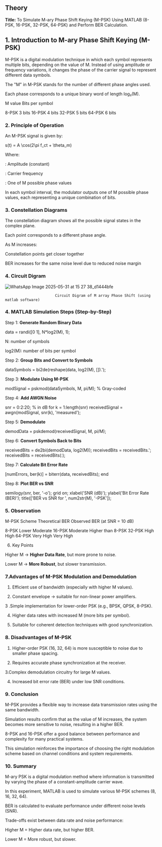 
##  Theory

**Title:** To Simulate M-ary Phase Shift Keying (M-PSK) Using MATLAB (8-PSK, 16-PSK, 32-PSK, 64-PSK) and Perform BER Calculation.
## 1. Introduction to M-ary Phase Shift Keying (M-PSK)

M-PSK is a digital modulation technique in which each symbol represents multiple bits, depending on the value of M. Instead of using amplitude or frequency variations, it changes the phase of the carrier signal to represent different data symbols.

The "M" in M-PSK stands for the number of different phase angles used.

Each phase corresponds to a unique binary word of length log₂(M).


M value	Bits per symbol

8-PSK	3 bits
16-PSK	4 bits
32-PSK	5 bits
64-PSK	6 bits

### 2. Principle of Operation

An M-PSK signal is given by:

s(t) = A \cos(2\pi f_ct + \theta_m)

Where:

: Amplitude (constant)

: Carrier frequency

: One of M possible phase values


In each symbol interval, the modulator outputs one of M possible phase values, each representing a unique combination of bits.


### 3. Constellation Diagrams

The constellation diagram shows all the possible signal states in the complex plane.

Each point corresponds to a different phase angle.

As M increases:

Constellation points get closer together

BER increases for the same noise level due to reduced noise margin
### 4. Circuit Digram 
![WhatsApp Image 2025-05-31 at 15 27 38_d1444bfe](https://github.com/user-attachments/assets/4319738d-27a6-4a63-9ede-96625dcf59b8)



                           Circuit Digram of M array Phase Shift (using matlab software)


### 4. MATLAB Simulation Steps (Step-by-Step)

 Step 1: **Generate Random Binary Data**

data = randi([0 1], N*log2(M), 1);

N: number of symbols

log2(M): number of bits per symbol

 Step 2: **Group Bits and Convert to Symbols**

dataSymbols = bi2de(reshape(data, log2(M), []).');

Step 3: **Modulate Using M-PSK**

modSignal = pskmod(dataSymbols, M, pi/M);  % Gray-coded

 Step 4: **Add AWGN Noise**

snr = 0:2:20; % in dB
for k = 1:length(snr)
    receivedSignal = awgn(modSignal, snr(k), 'measured');

Step 5: **Demodulate**

demodData = pskdemod(receivedSignal, M, pi/M);

 Step 6: **Convert Symbols Back to Bits**

receivedBits = de2bi(demodData, log2(M));
    receivedBits = receivedBits.';
    receivedBits = receivedBits(:);

 Step 7: **Calculate Bit Error Rate**

[numErrors, ber(k)] = biterr(data, receivedBits);
end

 Step 8: **Plot BER vs SNR**

semilogy(snr, ber, '-o');
grid on;
xlabel('SNR (dB)');
ylabel('Bit Error Rate (BER)');
title(['BER vs SNR for ', num2str(M), '-PSK']);

 ### 5. Observation

M-PSK Scheme	Theoretical BER	Observed BER (at SNR = 10 dB)

8-PSK	Lower	Moderate
16-PSK	Moderate	Higher than 8-PSK
32-PSK	High	High
64-PSK	Very High	Very High

6. Key Points

 Higher M → **Higher Data Rate**, but more prone to noise.

Lower M → **More Robust**, but slower transmission.
### 7.Advantages of M-PSK Modulation and Demodulation

1. Efficient use of bandwidth (especially with higher M values).

2. Constant envelope → suitable for non-linear power amplifiers.

3 .Simple implementation for lower-order PSK (e.g., BPSK, QPSK, 8-PSK).

4. Higher data rates with increased M (more bits per symbol).

5. Suitable for coherent detection techniques with good synchronization.

### 8. Disadvantages of M-PSK

1. Higher-order PSK (16, 32, 64) is more susceptible to noise due to smaller phase spacing.

2. Requires accurate phase synchronization at the receiver.

3.Complex demodulation circuitry for large M values.

4. Increased bit error rate (BER) under low SNR conditions.

 ### 9. Conclusion

M-PSK provides a flexible way to increase data transmission rates using the same bandwidth.

Simulation results confirm that as the value of M increases, the system becomes more sensitive to noise, resulting in a higher BER.

8-PSK and 16-PSK offer a good balance between performance and complexity for many practical systems.

This simulation reinforces the importance of choosing the right modulation scheme based on channel conditions and system requirements.
### 10. Summary

M-ary PSK is a digital modulation method where information is transmitted by varying the phase of a constant-amplitude carrier wave.

In this experiment, MATLAB is used to simulate various M-PSK schemes (8, 16, 32, 64).

BER is calculated to evaluate performance under different noise levels (SNR).

Trade-offs exist between data rate and noise performance:

Higher M = Higher data rate, but higher BER.

Lower M = More robust, but slower.



